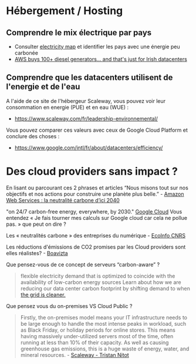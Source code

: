 # Hébergement / Hosting
## Comprendre le mix électrique par pays 
* Consulter [electricity map](https://app.electricitymaps.com/map) et identifier les pays avec une énergie peu carbonée
* [AWS buys 100+ diesel generators... and that's just for Irish datacenters](https://www.theregister.com/2022/10/24/aws_irish_datacenter_diesel/)

## Comprendre que les datacenters utilisent de l'energie et de l'eau
A l'aide de ce site de l'hébergeur Scaleway, vous pouvez voir leur consommation en energie (PUE) et en eau (WUE) :
* https://www.scaleway.com/fr/leadership-environnemental/

Vous pouvez comparer ces valeurs avec ceux de Google Cloud Platform et conclure des choses :
* https://www.google.com/intl/fr/about/datacenters/efficiency/

# Des cloud providers sans impact ?
En lisant ou parcourant ces 2 phrases et articles
“Nous misons tout sur nos objectifs et nos actions pour construire une planète plus belle.” - [Amazon Web Services : la neutralité carbone d’ici 2040](https://www.aboutamazon.fr/engagements/nous-misons-tout-sur-le-climate-pledge-la-neutralit%C3%A9-carbone-dici-2040 )

"on 24/7 carbon-free energy, everywhere, by 2030." [Google Cloud](https://sustainability.google/progress/projects/24x7/)
Vous entendez « Je fais tourner mes calculs sur Google cloud car cela ne pollue pas. » que peut on dire ?

Les « neutralités carbone » des entreprises du numérique - [EcoInfo CNRS](https://ecoinfo.cnrs.fr/2022/03/17/les-neutralites-carbone-des-entreprises-du-numerique/)

Les réductions d'émissions de CO2 promises par les Cloud providers sont elles réalistes? - [Boavizta](https://boavizta.org/blog/les-reductions-d-emissions-de-co2-promises-par-les-cloud-providers-sont-elles-realistes)

Que pensez-vous de ce concept de serveurs “carbon-aware” ?
> flexible electricity demand that is optimized to coincide with the availability of low-carbon energy sources
> Learn about how we are reducing our data center carbon footprint by shifting demand to when [the grid is cleaner.](https://blog.google/inside-google/infrastructure/data-centers-work-harder-sun-shines-wind-blows)


Que pensez vous du on-premises VS Cloud Public ?

> Firstly, the on-premises model means your IT infrastructure needs to be large enough to handle the most intense peaks in workload, such as Black Friday, or holiday periods for online stores. This means having massively under-utilized servers most of the time, often running at less than 10% of their capacity. As well as causing greenhouse gas emissions, this is a huge waste of energy, water, and mineral resources. - [Scaleway - Tristan Nitot](https://blog.scaleway.com/the-digital-sector-needs-to-step-up-and-play-its-part-in-mitigating-climate-change-heres-how/)

